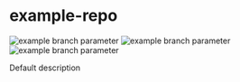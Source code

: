 # example-repo
![example branch parameter](https://github.com/rw-terraform-test/example-repo/actions/workflows/example-action.yml/badge.svg?branch=integration)
![example branch parameter](https://github.com/rw-terraform-test/example-repo/actions/workflows/example-action.yml/badge.svg?branch=master)
![example branch parameter](https://github.com/rw-terraform-test/example-repo/actions/workflows/example-action.yml/badge.svg?branch=nothing)

Default description
